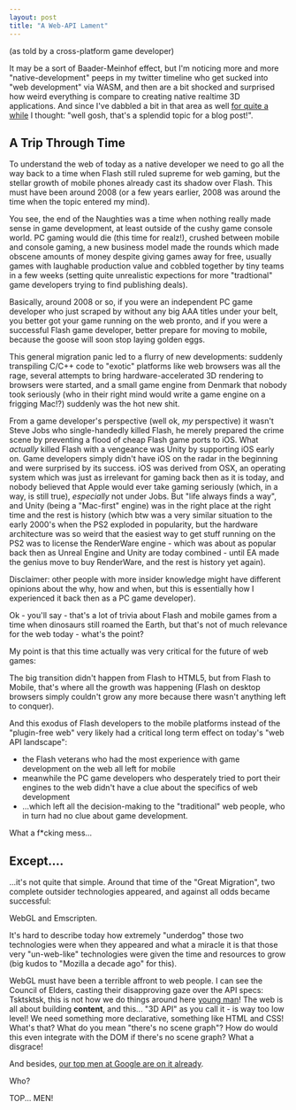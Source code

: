 ```yaml
---
layout: post
title: "A Web-API Lament"
---
```

(as told by a cross-platform game developer)

It may be a sort of Baader-Meinhof effect, but I'm noticing more and more
"native-development" peeps in my twitter timeline who get sucked into "web
development" via WASM, and then are a bit shocked and surprised how weird
everything is compare to creating native realtime 3D applications. And since I've
dabbled a bit in that area as well [for quite a
while](https://floooh.github.io/2012/10/23/mea-culpa.html) I thought: "well gosh,
that's a splendid topic for a blog post!".

## A Trip Through Time

To understand the web of today as a native developer we need to go all the way
back to a time when Flash still ruled supreme for web gaming, but the stellar
growth of mobile phones already cast its shadow over Flash. This must have been
around 2008 (or a few years earlier, 2008 was around the time when the topic
entered my mind).

You see, the end of the Naughties was a time when nothing really made sense in
game development, at least outside of the cushy game console world. PC gaming
would die (this time for realz!), crushed between mobile and console gaming, a
new business model made the rounds which made obscene amounts of money despite
giving games away for free, usually games with laughable production value and
cobbled together by tiny teams in a few weeks (setting quite unrealistic
expections for more "tradtional" game developers trying to find publishing
deals).

Basically, around 2008 or so, if you were an independent PC game developer who
just scraped by without any big AAA titles under your belt, you better got your
game running on the web pronto, and if you were a successful Flash game
developer, better prepare for moving to mobile, because the goose will soon stop
laying golden eggs.

This general migration panic led to a flurry of new developments: suddenly
transpiling C/C++ code to "exotic" platforms like web browsers was all the rage,
several attempts to bring hardware-accelerated 3D rendering to browsers were started,
and a small game engine from Denmark that nobody took seriously (who in their
right mind would write a game engine on a frigging Mac!?) suddenly was the
hot new shit.

From a game developer's perspective (well ok, *my* perspective) it wasn't Steve
Jobs who single-handedly killed Flash, he merely prepared the crime scene by preventing
a flood of cheap Flash game ports to iOS. What *actually* killed Flash with a
vengeance was Unity by supporting iOS early on. Game developers simply didn't
have iOS on the radar in the beginning and were surprised by its success. iOS
was derived from OSX, an operating system which was just as irrelevant for
gaming back then as it is today, and nobody believed that Apple would ever take
gaming seriously (which, in a way, is still true), *especially* not under Jobs.
But "life always finds a way", and Unity (being a "Mac-first" engine) was in the
right place at the right time and the rest is history (which btw was a very similar
situation to the early 2000's when the PS2 exploded in popularity, but the hardware
architecture was so weird that the easiest way to get stuff running on the PS2
was to license the RenderWare engine - which was about as popular back then as Unreal
Engine and Unity are today combined - until EA made the genius move to buy
RenderWare, and the rest is history yet again).

Disclaimer: other people with more insider knowledge might have different opinions
about the why, how and when, but this is essentially how I experienced it back
then as a PC game developer).

Ok - you'll say - that's a lot of trivia about Flash and mobile games from a
time when dinosaurs still roamed the Earth, but that's not of much relevance for
the web today - what's the point?

My point is that this time actually was very critical for the future of web games:

The big transition didn't happen from Flash to HTML5, but from Flash to Mobile,
that's where all the growth was happening (Flash on desktop browsers simply
couldn't grow any more because there wasn't anything left to conquer).

And this exodus of Flash developers to the mobile platforms instead of the
"plugin-free web" very likely had a critical long term effect on today's "web
API landscape": 

- the Flash veterans who had the most experience with game development on the web all left for mobile
- meanwhile the PC game developers who desperately tried to port their engines to
the web didn't have a clue about the specifics of web development
- ...which left all the decision-making to the "traditional" web people, who in turn had no
clue about game development. 

What a f*cking mess...

## Except....

...it's not quite that simple. Around that time of the "Great Migration", two
complete outsider technologies appeared, and against all odds became successful:

WebGL and Emscripten.

It's hard to describe today how extremely "underdog" those two technologies were
when they appeared and what a miracle it is that those very "un-web-like"
technologies were given the time and resources to grow (big kudos to "Mozilla a
decade ago" for this).

WebGL must have been a terrible affront to web people. I can see the Council of
Elders, casting their disapproving gaze over the API specs: Tsktsktsk, this is
not how we do things around here [young
man](https://en.wikipedia.org/wiki/Vladimir_Vuki%C4%87evi%C4%87)! The web is all
about building **content**, and this... "3D API" as you call it - is way too low
level! We need something more declarative, something like HTML and CSS! What's
that? What do you mean "there's no scene graph"? How do would this even integrate
with the DOM if there's no scene graph? What a disgrace!

And besides, [our top men at Google are on it already](https://www.youtube.com/watch?v=uofWfXOzX-g).

Who?

TOP... MEN!

